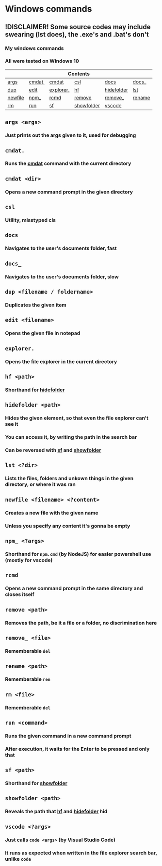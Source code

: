 # Windows commands
## !DISCLAIMER! Some source codes may include swearing (lst does), the .exe's and .bat's don't
### My windows commands
### All were tested on Windows 10
<table>
    <thead>
        <tr>
            <th colspan="6">Contents</th>
        </tr>
    </thead>
    <tbody>
        <tr>
            <td><a href="#args-args">args</a></td>
            <td><a href="#cmdat">cmdat.</a></td>
            <td><a href="#cmdat-dir">cmdat</a></td>
            <td><a href="#csl">csl</a></td>
            <td><a href="#docs">docs</a></td>
            <td><a href="#docs_">docs_</a></td>
        </tr>
        <tr>
            <td><a href="#dup-filename--foldername">dup</a></td>
            <td><a href="#edit-filename">edit</a></td>
            <td><a href="#explorer">explorer.</a></td>
            <td><a href="#hf-path">hf</a></td>
            <td><a href="#hidefolder-path">hidefolder</a></td>
            <td><a href="#lst-dir">lst</a></td>
        </tr>
        <tr>
            <td><a href="#newfile-filename-content">newfile</a></td>
            <td><a href="#npm_-args">npm_</a></td>
            <td><a href="#rcmd">rcmd</a></td>
            <td><a href="#remove-path">remove</a></td>
            <td><a href="#remove_-file">remove_</a></td>
            <td><a href="#rename-path">rename</a></td>
        </tr>
        <tr>
            <td><a href="#rm-file">rm</a></td>
            <td><a href="#run-command">run</a></td>
            <td><a href="#sf-path">sf</a></td>
            <td><a href="#showfolder-path">showfolder</a></td>
            <td><a href="#vscode-args">vscode</a></td>
        </tr>
    </tbody>
</table>

## ```args <args>```
### Just prints out the args given to it, used for debugging
## ```cmdat.```
### Runs the [cmdat](#cmdat-dir) command with the current directory
## ```cmdat <dir>```
### Opens a new command prompt in the given directory
## ```csl```
### Utility, misstyped cls
## ```docs```
### Navigates to the user's documents folder, fast
## ```docs_```
### Navigates to the user's documents folder, slow
## ```dup <filename / foldername>```
### Duplicates the given item
## ```edit <filename>```
### Opens the given file in notepad
## ```explorer.```
### Opens the file explorer in the current directory
## ```hf <path>```
### Shorthand for [hidefolder](#hidefolder-path)
## ```hidefolder <path>```
### Hides the given element, so that even the file explorer can't see it
### You can access it, by writing the path in the search bar
### Can be reversed with [sf](#sf-path) and [showfolder](#showfolder-path)
## ```lst <?dir>```
### Lists the files, folders and unkown things in the given directory, or where it was ran
## ```newfile <filename> <?content>```
### Creates a new file with the given name
### Unless you specify any content it's gonna be empty
## ```npm_ <?args>```
### Shorthand for ```npm.cmd``` (by NodeJS) for easier powershell use (mostly for vscode)
## ```rcmd```
### Opens a new command prompt in the same directory and closes itself
## ```remove <path>```
### Removes the path, be it a file or a folder, no discrimination here
## ```remove_ <file>```
### Rememberable ```del```
## ```rename <path>```
### Rememberable ```ren```
## ```rm <file>```
### Rememberable ```del```
## ```run <command>```
### Runs the given command in a new command prompt
### After execution, it waits for the Enter to be pressed and only that
## ```sf <path>```
### Shorthand for [showfolder](#showfolder-path)
## ```showfolder <path>```
### Reveals the path that [hf](#hf-path) and [hidefolder](#hidefolder-path) hid
## ```vscode <?args>```
### Just calls ```code <args>``` (by Visual Studio Code)
### It runs as expected when written in the file explorer search bar, unlike ```code```
